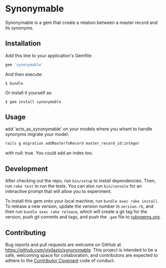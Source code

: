 # Synonymable

Synonymable is a gem that create a relation between a master record and its synonyms.

## Installation

Add this line to your application's Gemfile:

```ruby
gem 'synonymable'
```

And then execute:

    $ bundle

Or install it yourself as:

    $ gem install synonymable

## Usage

add 'acts_as_synonymable' on your models where you whant to handle synonyms
migrate your model:
```bash
rails g migration addMasterToRecord master_record_id:integer
```
with null: true. You could add an index too.

## Development

After checking out the repo, run `bin/setup` to install dependencies. Then, run `rake test` to run the tests. You can also run `bin/console` for an interactive prompt that will allow you to experiment.

To install this gem onto your local machine, run `bundle exec rake install`. To release a new version, update the version number in `version.rb`, and then run `bundle exec rake release`, which will create a git tag for the version, push git commits and tags, and push the `.gem` file to [rubygems.org](https://rubygems.org).

## Contributing

Bug reports and pull requests are welcome on GitHub at https://github.com/vivilazio/synonymable. This project is intended to be a safe, welcoming space for collaboration, and contributors are expected to adhere to the [Contributor Covenant](http://contributor-covenant.org) code of conduct.
